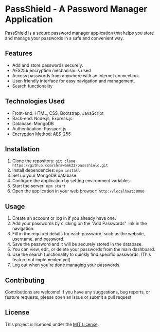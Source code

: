 # PassShield - A Password Manager Application

PassShield is a secure password manager application that helps you store and manage your passwords in a safe and convenient way.

## Features

- Add and store passwords securely.
- AES256 encryption mechanism is used
- Access passwords from anywhere with an internet connection.
- User-friendly interface for easy navigation and management.
- Search functionality 

## Technologies Used

- Front-end: HTML, CSS, Bootstrap, JavaScript
- Back-end: Node.js, Express.js
- Database: MongoDB
- Authentication: Passport.js
- Encryption Method: AES-256

## Installation

1. Clone the repository: `git clone https://github.com/shrawank22/passshield.git`
2. Install dependencies: `npm install`
3. Set up your MongoDB database.
4. Configure the application by setting environment variables.
5. Start the server: `npm start`
6. Open the application in your web browser: `http://localhost:8080`

## Usage

1. Create an account or log in if you already have one.
2. Add your passwords by clicking on the "Add Passwords" link in the navigation.
3. Fill in the required details for each password, such as the website, username, and password.
4. Save the password and it will be securely stored in the database.
5. You can view, edit, or delete your passwords from the main dashboard.
6. Use the search functionality to quickly find specific passwords. (This feature not implemented yet)
7. Log out when you're done managing your passwords.

## Contributing

Contributions are welcome! If you have any suggestions, bug reports, or feature requests, please open an issue or submit a pull request.

## License

This project is licensed under the [MIT License](https://opensource.org/licenses/MIT).


